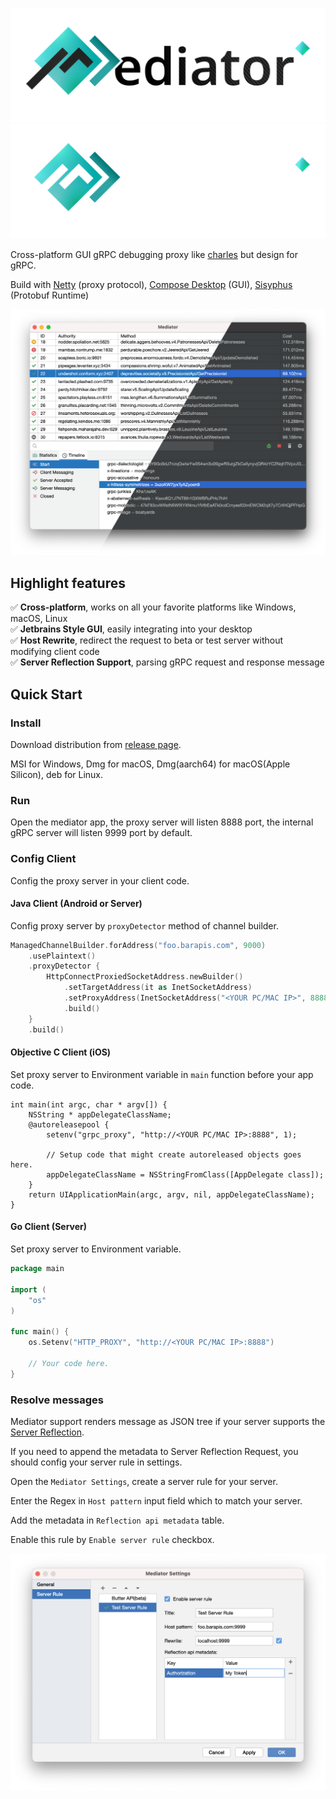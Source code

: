 ![](./docs/MD-Light.svg#gh-light-mode-only)
![](./docs/MD-Dark.svg#gh-dark-mode-only)

Cross-platform GUI gRPC debugging proxy like [charles](https://www.charlesproxy.com/) but design for gRPC.

Build with [Netty](https://netty.io/) (proxy protocol), [Compose Desktop](https://www.jetbrains.com/lp/compose/) (GUI), [Sisyphus](https://github.com/ButterCam/sisyphus) (Protobuf Runtime)

![screenshot](docs/screenshot.png)

## Highlight features

✅ **Cross-platform**, works on all your favorite platforms like Windows, macOS, Linux  
✅ **Jetbrains Style GUI**, easily integrating into your desktop  
✅ **Host Rewrite**, redirect the request to beta or test server without modifying client code  
✅ **Server Reflection Support**, parsing gRPC request and response message

## Quick Start

### Install

Download distribution from [release page](https://github.com/ButterCam/Mediator/releases).

MSI for Windows, Dmg for macOS, Dmg(aarch64) for macOS(Apple Silicon), deb for Linux.

### Run

Open the mediator app, the proxy server will listen 8888 port, the internal gRPC server will listen 9999 port by default.

### Config Client

Config the proxy server in your client code.

#### Java Client (Android or Server)

Config proxy server by `proxyDetector` method of channel builder.

```Kotlin
ManagedChannelBuilder.forAddress("foo.barapis.com", 9000)
    .usePlaintext()
    .proxyDetector {
        HttpConnectProxiedSocketAddress.newBuilder()
            .setTargetAddress(it as InetSocketAddress)
            .setProxyAddress(InetSocketAddress("<YOUR PC/MAC IP>", 8888))
            .build()
    }
    .build()
```

#### Objective C Client (iOS)

Set proxy server to Environment variable in `main` function before your app code.

```objc
int main(int argc, char * argv[]) {
    NSString * appDelegateClassName;
    @autoreleasepool {
        setenv("grpc_proxy", "http://<YOUR PC/MAC IP>:8888", 1);
        
        // Setup code that might create autoreleased objects goes here.
        appDelegateClassName = NSStringFromClass([AppDelegate class]);
    }
    return UIApplicationMain(argc, argv, nil, appDelegateClassName);
}
```

#### Go Client (Server)

Set proxy server to Environment variable.

```go
package main

import (
	"os"
)

func main() {
	os.Setenv("HTTP_PROXY", "http://<YOUR PC/MAC IP>:8888")

	// Your code here.
}
```

### Resolve messages

Mediator support renders message as JSON tree if your server supports the [Server Reflection](https://github.com/grpc/grpc/blob/master/doc/server-reflection.md).

If you need to append the metadata to Server Reflection Request, you should config your server rule in settings.

Open the `Mediator Settings`, create a server rule for your server.

Enter the Regex in `Host pattern` input field which to match your server.

Add the metadata in `Reflection api metadata` table.

Enable this rule by `Enable server rule` checkbox.

![Server Rule](docs/screenshot-rule.png)
